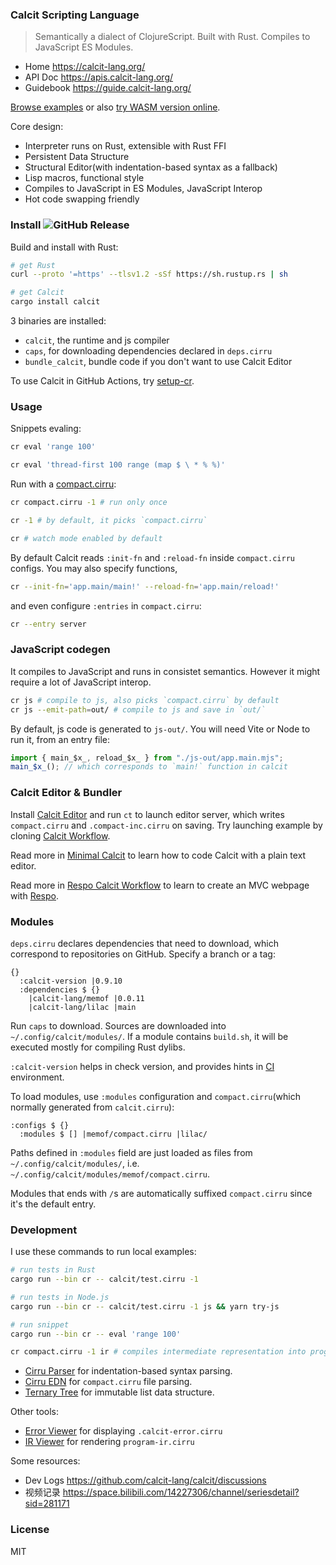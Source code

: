 ### Calcit Scripting Language

> Semantically a dialect of ClojureScript. Built with Rust. Compiles to JavaScript ES Modules.

- Home https://calcit-lang.org/
- API Doc https://apis.calcit-lang.org/
- Guidebook https://guide.calcit-lang.org/

[Browse examples](https://github.com/calcit-lang/calcit/tree/main/calcit) or also [try WASM version online](https://github.com/calcit-lang/calcit-wasm-play).

Core design:

- Interpreter runs on Rust, extensible with Rust FFI
- Persistent Data Structure
- Structural Editor(with indentation-based syntax as a fallback)
- Lisp macros, functional style
- Compiles to JavaScript in ES Modules, JavaScript Interop
- Hot code swapping friendly

### Install ![GitHub Release](https://img.shields.io/github/v/release/calcit-lang/calcit)

Build and install with Rust:

```bash
# get Rust
curl --proto '=https' --tlsv1.2 -sSf https://sh.rustup.rs | sh

# get Calcit
cargo install calcit
```

3 binaries are installed:

- `calcit`, the runtime and js compiler
- `caps`, for downloading dependencies declared in `deps.cirru`
- `bundle_calcit`, bundle code if you don't want to use Calcit Editor

To use Calcit in GitHub Actions, try [setup-cr](https://github.com/calcit-lang/setup-cr).

### Usage

Snippets evaling:

```bash
cr eval 'range 100'

cr eval 'thread-first 100 range (map $ \ * % %)'
```

Run with a [compact.cirru](https://github.com/calcit-lang/lilac/blob/main/compact.cirru):

```bash
cr compact.cirru -1 # run only once

cr -1 # by default, it picks `compact.cirru`

cr # watch mode enabled by default
```

By default Calcit reads `:init-fn` and `:reload-fn` inside `compact.cirru` configs. You may also specify functions,

```bash
cr --init-fn='app.main/main!' --reload-fn='app.main/reload!'
```

and even configure `:entries` in `compact.cirru`:

```bash
cr --entry server
```

### JavaScript codegen

It compiles to JavaScript and runs in consistet semantics. However it might require a lot of JavaScript interop.

```bash
cr js # compile to js, also picks `compact.cirru` by default
cr js --emit-path=out/ # compile to js and save in `out/`
```

By default, js code is generated to `js-out/`. You will need Vite or Node to run it, from an entry file:

```js
import { main_$x_, reload_$x_ } from "./js-out/app.main.mjs";
main_$x_(); // which corresponds to `main!` function in calcit
```

### Calcit Editor & Bundler

Install [Calcit Editor](https://github.com/calcit-lang/editor) and run `ct` to launch editor server,
which writes `compact.cirru` and `.compact-inc.cirru` on saving. Try launching example by cloning [Calcit Workflow](https://github.com/calcit-lang/calcit-workflow).

Read more in [Minimal Calcit](https://github.com/calcit-lang/minimal-calcit/blob/main/README.md) to learn how to code Calcit with a plain text editor.

Read more in [Respo Calcit Workflow](https://github.com/calcit-lang/respo-calcit-workflow) to learn to create an MVC webpage with [Respo](http://respo-mvc.org/).

### Modules

`deps.cirru` declares dependencies that need to download, which correspond to repositories on GitHub. Specify a branch or a tag:

```cirru
{}
  :calcit-version |0.9.10
  :dependencies $ {}
    |calcit-lang/memof |0.0.11
    |calcit-lang/lilac |main
```

Run `caps` to download. Sources are downloaded into `~/.config/calcit/modules/`. If a module contains `build.sh`, it will be executed mostly for compiling Rust dylibs.

`:calcit-version` helps in check version, and provides hints in [CI](https://github.com/calcit-lang/setup-cr) environment.

To load modules, use `:modules` configuration and `compact.cirru`(which normally generated from `calcit.cirru`):

```cirru
:configs $ {}
  :modules $ [] |memof/compact.cirru |lilac/
```

Paths defined in `:modules` field are just loaded as files from `~/.config/calcit/modules/`,
i.e. `~/.config/calcit/modules/memof/compact.cirru`.

Modules that ends with `/`s are automatically suffixed `compact.cirru` since it's the default entry.

### Development

I use these commands to run local examples:

```bash
# run tests in Rust
cargo run --bin cr -- calcit/test.cirru -1

# run tests in Node.js
cargo run --bin cr -- calcit/test.cirru -1 js && yarn try-js

# run snippet
cargo run --bin cr -- eval 'range 100'

cr compact.cirru -1 ir # compiles intermediate representation into program-ir.cirru
```

- [Cirru Parser](https://github.com/Cirru/parser.rs) for indentation-based syntax parsing.
- [Cirru EDN](https://github.com/Cirru/cirru-edn.rs) for `compact.cirru` file parsing.
- [Ternary Tree](https://github.com/calcit-lang/ternary-tree.rs) for immutable list data structure.

Other tools:

- [Error Viewer](https://github.com/calcit-lang/calcit-error-viewer) for displaying `.calcit-error.cirru`
- [IR Viewer](https://github.com/calcit-lang/calcit-ir-viewer) for rendering `program-ir.cirru`

Some resources:

- Dev Logs https://github.com/calcit-lang/calcit/discussions
- 视频记录 https://space.bilibili.com/14227306/channel/seriesdetail?sid=281171

### License

MIT
